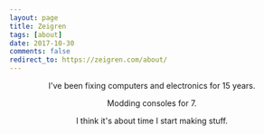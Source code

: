 ```yaml
---
layout: page
title: Zeigren
tags: [about]
date: 2017-10-30
comments: false
redirect_to: https://zeigren.com/about/
---
```


<p align="center">
I've been fixing computers and electronics for 15 years.
</p>

<p align="center">
Modding consoles for 7.
</p>

<p align="center">
I think it's about time I start making stuff.
</p>